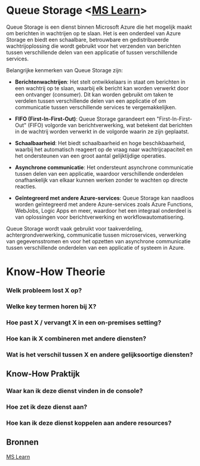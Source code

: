 # Queue Storage <[MS Learn](https://learn.microsoft.com/en-us/azure/storage/queues/storage-queues-introduction)>
Queue Storage is een dienst binnen Microsoft Azure die het mogelijk maakt om berichten in wachtrijen op te slaan. Het is een onderdeel van Azure Storage en biedt een schaalbare, betrouwbare en gedistribueerde wachtrijoplossing die wordt gebruikt voor het verzenden van berichten tussen verschillende delen van een applicatie of tussen verschillende services.

Belangrijke kenmerken van Queue Storage zijn:

- **Berichtenwachtrijen**: Het stelt ontwikkelaars in staat om berichten in een wachtrij op te slaan, waarbij elk bericht kan worden verwerkt door een ontvanger (consumer). Dit kan worden gebruikt om taken te verdelen tussen verschillende delen van een applicatie of om communicatie tussen verschillende services te vergemakkelijken.

- **FIFO (First-In-First-Out)**: Queue Storage garandeert een "First-In-First-Out" (FIFO) volgorde van berichtverwerking, wat betekent dat berichten in de wachtrij worden verwerkt in de volgorde waarin ze zijn geplaatst.

- **Schaalbaarheid**: Het biedt schaalbaarheid en hoge beschikbaarheid, waarbij het automatisch reageert op de vraag naar wachtrijcapaciteit en het ondersteunen van een groot aantal gelijktijdige operaties.

- **Asynchrone communicatie**: Het ondersteunt asynchrone communicatie tussen delen van een applicatie, waardoor verschillende onderdelen onafhankelijk van elkaar kunnen werken zonder te wachten op directe reacties.

- **Geïntegreerd met andere Azure-services**: Queue Storage kan naadloos worden geïntegreerd met andere Azure-services zoals Azure Functions, WebJobs, Logic Apps en meer, waardoor het een integraal onderdeel is van oplossingen voor berichtverwerking en workflowautomatisering.

Queue Storage wordt vaak gebruikt voor taakverdeling, achtergrondverwerking, communicatie tussen microservices, verwerking van gegevensstromen en voor het opzetten van asynchrone communicatie tussen verschillende onderdelen van een applicatie of systeem in Azure.


# Know-How Theorie
### Welk probleem lost X op?


### Welke key termen horen bij X?


### Hoe past X / vervangt X in een on-premises setting?


### Hoe kan ik X combineren met andere diensten?


### Wat is het verschil tussen X en andere gelijksoortige diensten?


## Know-How Praktijk
### Waar kan ik deze dienst vinden in de console?


### Hoe zet ik deze dienst aan?


### Hoe kan ik deze dienst koppelen aan andere resources?

## Bronnen
[MS Learn](https://learn.microsoft.com/en-us/azure/storage/queues/storage-queues-introduction)